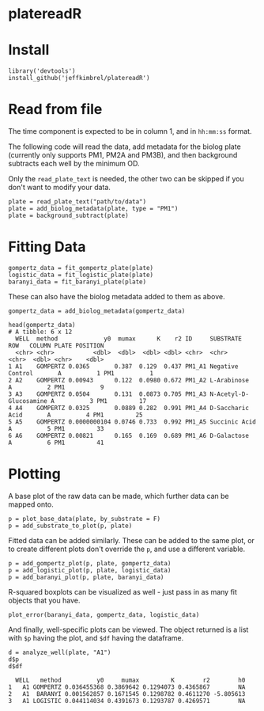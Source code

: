 # platereadR

# Install

```
library('devtools')
install_github('jeffkimbrel/platereadR')
```
# Read from file

The time component is expected to be in column 1, and in `hh:mm:ss` format. 

The following code will read the data, add metadata for the biolog plate (currently only supports PM1, PM2A and PM3B), and then background subtracts each well by the minimum OD.

Only the `read_plate_text` is needed, the other two can be skipped if you don't want to modify your data.

```
plate = read_plate_text("path/to/data")
plate = add_biolog_metadata(plate, type = "PM1")
plate = background_subtract(plate)
```

# Fitting Data

```
gompertz_data = fit_gompertz_plate(plate)
logistic_data = fit_logistic_plate(plate)
baranyi_data = fit_baranyi_plate(plate)
```

These can also have the biolog metadata added to them as above.

```
gompertz_data = add_biolog_metadata(gompertz_data)

head(gompertz_data)
# A tibble: 6 x 12
  WELL  method             y0  mumax      K    r2 ID     SUBSTRATE              ROW   COLUMN PLATE POSITION
  <chr> <chr>           <dbl>  <dbl>  <dbl> <dbl> <chr>  <chr>                  <chr>  <dbl> <chr>    <dbl>
1 A1    GOMPERTZ 0.0365       0.387  0.129  0.437 PM1_A1 Negative Control       A          1 PM1          1
2 A2    GOMPERTZ 0.00943      0.122  0.0980 0.672 PM1_A2 L-Arabinose            A          2 PM1          9
3 A3    GOMPERTZ 0.0504       0.131  0.0873 0.705 PM1_A3 N-Acetyl-D-Glucosamine A          3 PM1         17
4 A4    GOMPERTZ 0.0325       0.0889 0.282  0.991 PM1_A4 D-Saccharic Acid       A          4 PM1         25
5 A5    GOMPERTZ 0.0000000104 0.0746 0.733  0.992 PM1_A5 Succinic Acid          A          5 PM1         33
6 A6    GOMPERTZ 0.00821      0.165  0.169  0.689 PM1_A6 D-Galactose            A          6 PM1         41
```


# Plotting

A base plot of the raw data can be made, which further data can be mapped onto.

```
p = plot_base_data(plate, by_substrate = F)
p = add_substrate_to_plot(p, plate)
```

Fitted data can be added similarly. These can be added to the same plot, or to create different plots don't override the `p`, and use a different variable.

```
p = add_gompertz_plot(p, plate, gompertz_data)
p = add_logistic_plot(p, plate, logistic_data)
p = add_baranyi_plot(p, plate, baranyi_data)
```

R-squared boxplots can be visualized as well - just pass in as many fit objects that you have.

```
plot_error(baranyi_data, gompertz_data, logistic_data)
```

And finally, well-specific plots can be viewed. The object returned is a list with `$p` having the plot, and `$df` having the dataframe.

```
d = analyze_well(plate, "A1")
d$p
d$df

  WELL   method          y0     mumax         K        r2        h0
1   A1 GOMPERTZ 0.036455368 0.3869642 0.1294073 0.4365867        NA
2   A1  BARANYI 0.001562857 0.1671545 0.1298782 0.4611270 -5.805613
3   A1 LOGISTIC 0.044114034 0.4391673 0.1293787 0.4269571        NA
```
